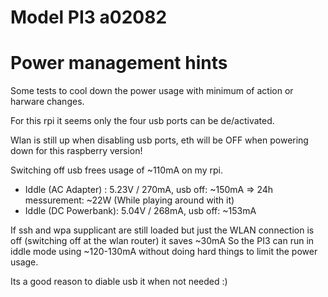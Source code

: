 # Model PI3 a02082

# Power management hints

Some tests to cool down the power usage with minimum of action or harware changes.

For this rpi it seems only the four usb ports can be de/activated.

Wlan is still up when disabling usb ports,
eth will be OFF when powering down for this raspberry version!

Switching off usb frees usage of ~110mA on my rpi.
 - Iddle (AC Adapter)  : 5.23V / 270mA, usb off: ~150mA 
   => 24h messurement: ~22W (While playing around with it)
 - Iddle (DC Powerbank): 5.04V / 268mA, usb off: ~153mA

If ssh and wpa supplicant are still loaded but just the WLAN connection is off 
(switching off at the wlan router) it saves ~30mA
So the PI3 can run in iddle mode using ~120-130mA without doing hard things to 
limit the power usage.

Its a good reason to diable usb it when not needed :)

